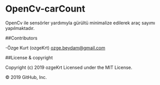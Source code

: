 # OpenCv-carCount
OpenCv ile sensörler yardımıyla gürültü minimalize edilerek araç sayımı yapılmaktadır.


##Contributors

-Özge Kurt (ozgeKrt) ozge.beydam@gmail.com

##License & copyright

Copyright (c) 2019 ozgeKrt Licensed under the MIT License.

© 2019 GitHub, Inc.
